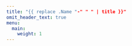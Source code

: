 ```yaml
---
title: "{{ replace .Name "-" " " | title }}"
omit_header_text: true
menu:
  main:
    weight: 1
---
```


